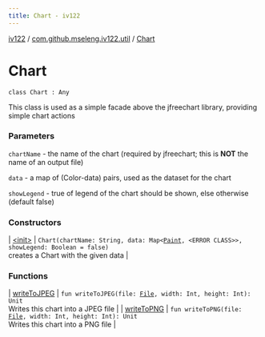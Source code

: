 ```yaml
---
title: Chart - iv122
---
```


[iv122](../../index.md) / [com.github.mseleng.iv122.util](../index.md) / [Chart](.)

# Chart

`class Chart : Any`

This class is used as a simple facade above the jfreechart library, providing simple chart actions

### Parameters

`chartName` - the name of the chart (required by jfreechart; this is **NOT** the name of an output file)

`data` - a map of (Color-data) pairs, used as the dataset for the chart

`showLegend` - true of legend of the chart should be shown, else otherwise (default false)

### Constructors

| [&lt;init&gt;](-init-.md) | `Chart(chartName: String, data: Map<`[`Paint`](http://docs.oracle.com/javase/6/docs/api/java/awt/Paint.html)`, <ERROR CLASS>>, showLegend: Boolean = false)`<br>creates a Chart with the given data |

### Functions

| [writeToJPEG](write-to-j-p-e-g.md) | `fun writeToJPEG(file: `[`File`](http://docs.oracle.com/javase/6/docs/api/java/io/File.html)`, width: Int, height: Int): Unit`<br>Writes this chart into a JPEG file |
| [writeToPNG](write-to-p-n-g.md) | `fun writeToPNG(file: `[`File`](http://docs.oracle.com/javase/6/docs/api/java/io/File.html)`, width: Int, height: Int): Unit`<br>Writes this chart into a PNG file |

